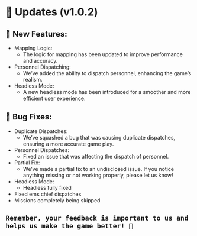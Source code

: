 # 🚀 Updates (v1.0.2)

## 🎉 New Features:

- Mapping Logic: 
  - The logic for mapping has been updated to improve performance and accuracy.
- Personnel Dispatching: 
  - We’ve added the ability to dispatch personnel, enhancing the game’s realism.
- Headless Mode: 
  - A new headless mode has been introduced for a smoother and more efficient user experience.
  
## 🐞 Bug Fixes:
 
- Duplicate Dispatches: 
  - We’ve squashed a bug that was causing duplicate dispatches, ensuring a more accurate game play.
- Personnel Dispatches: 
  - Fixed an issue that was affecting the dispatch of personnel.
- Partial Fix: 
  - We’ve made a partial fix to an undisclosed issue. If you notice anything missing or not working properly, please let us know!
- Headless Mode: 
  - Headless fully fixed
- Fixed ems chief dispatches  
- Missions completely being skipped

## `Remember, your feedback is important to us and helps us make the game better! 🙌`